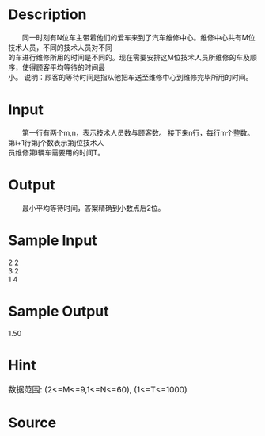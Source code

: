
# Description

<div class="content"><p>　　同一时刻有N位车主带着他们的爱车来到了汽车维修中心。维修中心共有M位技术人员，不同的技术人员对不同<br/>
的车进行维修所用的时间是不同的。现在需要安排这M位技术人员所维修的车及顺序，使得顾客平均等待的时间最<br/>
小。 说明：顾客的等待时间是指从他把车送至维修中心到维修完毕所用的时间。</p></div>

# Input

<div class="content"><p>　　第一行有两个m,n，表示技术人员数与顾客数。 接下来n行，每行m个整数。第i+1行第j个数表示第j位技术人<br/>
员维修第i辆车需要用的时间T。</p></div>

# Output

<div class="content"><p>　　最小平均等待时间，答案精确到小数点后2位。</p></div>

# Sample Input

<div class="content"><span class="sampledata">2 2<br/>
3 2<br/>
1 4</span></div>

# Sample Output

<div class="content"><span class="sampledata">1.50</span></div>

# Hint

<div class="content"><p></p><p><span style="font-size: medium">数据范围: (2&lt;=M&lt;=9,1&lt;=N&lt;=60), (1&lt;=T&lt;=1000)</span></p><p></p></div>

# Source

<div class="content"><p><a href="problemset.php?search="></a></p></div>

